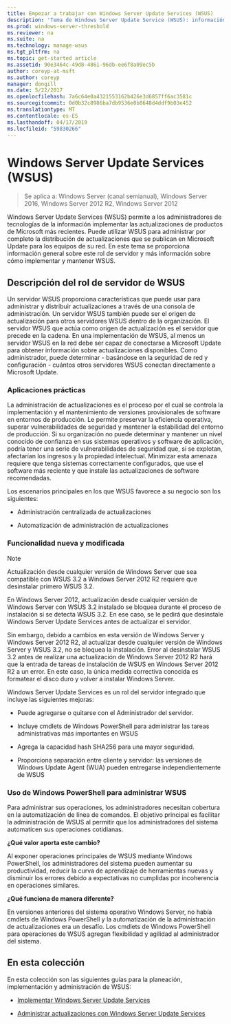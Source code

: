 ```yaml
---
title: Empezar a trabajar con Windows Server Update Services (WSUS)
description: 'Tema de Windows Server Update Service (WSUS): información general sobre el rol de servidor y sus aplicaciones prácticas'
ms.prod: windows-server-threshold
ms.reviewer: na
ms.suite: na
ms.technology: manage-wsus
ms.tgt_pltfrm: na
ms.topic: get-started article
ms.assetid: 90e3464c-49d8-4861-96db-ee6f8a09ec5b
author: coreyp-at-msft
ms.author: coreyp
manager: dongill
ms.date: 5/22/2017
ms.openlocfilehash: 7a6c64e0a4321553162b426e3d6857ff6ac3581c
ms.sourcegitcommit: 0d0b32c8986ba7db9536e0b8648d4ddf9b03e452
ms.translationtype: MT
ms.contentlocale: es-ES
ms.lasthandoff: 04/17/2019
ms.locfileid: "59830266"
---
```

# <a name="windows-server-update-services-wsus"></a>Windows Server Update Services (WSUS)

>Se aplica a: Windows Server (canal semianual), Windows Server 2016, Windows Server 2012 R2, Windows Server 2012

Windows Server Update Services (WSUS) permite a los administradores de tecnologías de la información implementar las actualizaciones de productos de Microsoft más recientes. Puede utilizar WSUS para administrar por completo la distribución de actualizaciones que se publican en Microsoft Update para los equipos de su red. En este tema se proporciona información general sobre este rol de servidor y más información sobre cómo implementar y mantener WSUS.

## <a name="wsus-server-role-description"></a>Descripción del rol de servidor de WSUS
Un servidor WSUS proporciona características que puede usar para administrar y distribuir actualizaciones a través de una consola de administración. Un servidor WSUS también puede ser el origen de actualización para otros servidores WSUS dentro de la organización. El servidor WSUS que actúa como origen de actualización es el servidor que precede en la cadena. En una implementación de WSUS, al menos un servidor WSUS en la red debe ser capaz de conectarse a Microsoft Update para obtener información sobre actualizaciones disponibles. Como administrador, puede determinar - basándose en la seguridad de red y configuración - cuántos otros servidores WSUS conectan directamente a Microsoft Update.

### <a name="practical-applications"></a>Aplicaciones prácticas
La administración de actualizaciones es el proceso por el cual se controla la implementación y el mantenimiento de versiones provisionales de software en entornos de producción. Le permite preservar la eficiencia operativa, superar vulnerabilidades de seguridad y mantener la estabilidad del entorno de producción. Si su organización no puede determinar y mantener un nivel conocido de confianza en sus sistemas operativos y software de aplicación, podría tener una serie de vulnerabilidades de seguridad que, si se explotan, afectarían los ingresos y la propiedad intelectual. Minimizar esta amenaza requiere que tenga sistemas correctamente configurados, que use el software más reciente y que instale las actualizaciones de software recomendadas.

Los escenarios principales en los que WSUS favorece a su negocio son los siguientes:

-   Administración centralizada de actualizaciones

-   Automatización de administración de actualizaciones

### <a name="new-and-changed-functionality"></a>Funcionalidad nueva y modificada

> [!NOTE]
> Actualización desde cualquier versión de Windows Server que sea compatible con WSUS 3.2 a Windows Server 2012 R2 requiere que desinstalar primero WSUS 3.2.
> 
> En Windows Server 2012, actualización desde cualquier versión de Windows Server con WSUS 3.2 instalado se bloquea durante el proceso de instalación si se detecta WSUS 3.2. En ese caso, se le pedirá que desinstale Windows Server Update Services antes de actualizar el servidor.
> 
> Sin embargo, debido a cambios en esta versión de Windows Server y Windows Server 2012 R2, al actualizar desde cualquier versión de Windows Server y WSUS 3.2, no se bloquea la instalación. Error al desinstalar WSUS 3.2 antes de realizar una actualización de Windows Server 2012 R2 hará que la entrada de tareas de instalación de WSUS en Windows Server 2012 R2 a un error. En este caso, la única medida correctiva conocida es formatear el disco duro y volver a instalar Windows Server.

Windows Server Update Services es un rol del servidor integrado que incluye las siguientes mejoras:

-   Puede agregarse o quitarse con el Administrador del servidor.

-   Incluye cmdlets de Windows PowerShell para administrar las tareas administrativas más importantes en WSUS

-   Agrega la capacidad hash SHA256 para una mayor seguridad.

-   Proporciona separación entre cliente y servidor: las versiones de Windows Update Agent (WUA) pueden entregarse independientemente de WSUS

### <a name="using-windows-powershell-to-manage-wsus"></a>Uso de Windows PowerShell para administrar WSUS
Para administrar sus operaciones, los administradores necesitan cobertura en la automatización de línea de comandos. El objetivo principal es facilitar la administración de WSUS al permitir que los administradores del sistema automaticen sus operaciones cotidianas.

**¿Qué valor aporta este cambio?**

Al exponer operaciones principales de WSUS mediante Windows PowerShell, los administradores del sistema pueden aumentar su productividad, reducir la curva de aprendizaje de herramientas nuevas y disminuir los errores debido a expectativas no cumplidas por incoherencia en operaciones similares.

**¿Qué funciona de manera diferente?**

En versiones anteriores del sistema operativo Windows Server, no había cmdlets de Windows PowerShell y la automatización de la administración de actualizaciones era un desafío. Los cmdlets de Windows PowerShell para operaciones de WSUS agregan flexibilidad y agilidad al administrador del sistema.

## <a name="in-this-collection"></a>En esta colección
En esta colección son las siguientes guías para la planeación, implementación y administración de WSUS:

-   [Implementar Windows Server Update Services](../deploy/deploy-windows-server-update-services.md)

-   [Administrar actualizaciones con Windows Server Update Services](../manage/update-management-with-windows-server-update-services.md)


